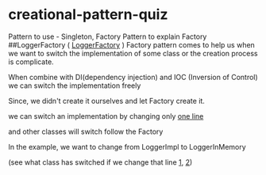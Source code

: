 # creational-pattern-quiz
Pattern to use - Singleton, Factory
Pattern to explain Factory
##LoggerFactory ( [LoggerFactory](https://github.com/chertpong/creational-pattern-quiz/blob/master/src/main/java/com/kritacademy/audit/LoggerFactory.java) )
Factory pattern comes to help us when we want to switch the implementation of some class or the creation process is complicate.

When combine with DI(dependency injection) and IOC (Inversion of Control) we can switch the implementation freely

Since, we didn't create it ourselves and let Factory create it.

we can switch an implementation by changing only [one line](https://github.com/chertpong/creational-pattern-quiz/blob/master/src/main/java/com/kritacademy/audit/LoggerFactory.java#L12)

and other classes will switch follow the Factory 

In the example, we want to change from LoggerImpl to LoggerInMemory

(see what class has switched if we change that line [1](https://github.com/chertpong/creational-pattern-quiz/blob/master/src/main/java/com/kritacademy/booking/BookingServiceImpl.java#L14), [2](https://github.com/chertpong/creational-pattern-quiz/blob/master/src/main/java/com/kritacademy/booking/BookingController.java#L13))


